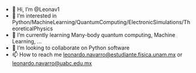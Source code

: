 - 👋 Hi, I’m @Leonav1
- 👀 I’m interested in Python/MachineLearning/QuantumComputing/ElectronicSimulations/TheoreticalPhysics
- 🌱 I’m currently learning Many-body quantum computing, Machine Learning, ...
- 💞️ I’m looking to collaborate on Python software
- 📫 How to reach me leonardo.navarro@estudiante.fisica.unam.mx or leonardo.navarro@uabc.edu.mx

<!---
Leonav1/Leonav1 is a ✨ special ✨ repository because its `README.md` (this file) appears on your GitHub profile.
You can click the Preview link to take a look at your changes.
--->
